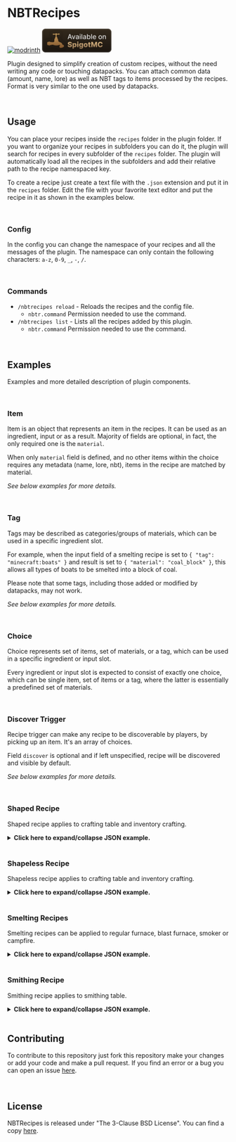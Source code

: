 # NBTRecipes
<a href="https://modrinth.com/plugin/nbtrecipes/"><img alt="modrinth" height="54" src="https://cdn.jsdelivr.net/npm/@intergrav/devins-badges@3/assets/cozy/available/modrinth_vector.svg"></a>
<a href="https://www.spigotmc.org/resources/nbtrecipes.107230/"><img alt="spigotmc" height="54" src="badges/spigotmc_vector.svg"></a>

Plugin designed to simplify creation of custom recipes, without the need writing any code or touching datapacks.
You can attach common data (amount, name, lore) as well as NBT tags to items processed by the recipes.
Format is very similar to the one used by datapacks.

<br />

## Usage
You can place your recipes inside the `recipes` folder in the plugin folder.
If you want to organize your recipes in subfolders you can do it, the plugin will search for recipes in every subfolder of the `recipes` folder.
The plugin will automatically load all the recipes in the subfolders and add their relative path to the recipe namespaced key.

To create a recipe just create a text file with the `.json` extension and put it in the `recipes` folder.
Edit the file with your favorite text editor and put the recipe in it as shown in the examples below.

<br />

### Config
In the config you can change the namespace of your recipes and all the messages of the plugin.
The namespace can only contain the following characters: `a-z`, `0-9`, `_`, `-`, `/`.

<br />

### Commands
* `/nbtrecipes reload` - Reloads the recipes and the config file.
  * `nbtr.command` Permission needed to use the command.
* `/nbtrecipes list` - Lists all the recipes added by this plugin.
  * `nbtr.command` Permission needed to use the command.

<br />

## Examples
Examples and more detailed description of plugin components.

<br />

### Item
Item is an object that represents an item in the recipes. It can be used as an ingredient, input or as a result. Majority of fields are optional, in fact, the only required one is the `material`.

When only `material` field is defined, and no other items within the choice requires any metadata (name, lore, nbt), items in the recipe are matched by material.

*See below examples for more details.*

<br />

### Tag
Tags may be described as categories/groups of materials, which can be used in a specific ingredient slot.

For example, when the input field of a smelting recipe is set to `{ "tag": "minecraft:boats" }` and result is set to `{ "material": "coal_block" }`, this allows all types of boats to be smelted into a block of coal.

Please note that some tags, including those added or modified by datapacks, may not work.

*See below examples for more details.*

<br />

### Choice
Choice represents set of items, set of materials, or a tag, which can be used in a specific ingredient or input slot.

Every ingredient or input slot is expected to consist of exactly one choice, which can be single item, set of items or a tag, where the latter is essentially a predefined set of materials.

<br />

### Discover Trigger
Recipe trigger can make any recipe to be discoverable by players, by picking up an item. It's an array of choices.

Field `discover` is optional and if left unspecified, recipe will be discovered and visible by default.

*See below examples for more details.*

<br />

### Shaped Recipe
Shaped recipe applies to crafting table and inventory crafting.

<details>
  <summary><b>Click here to expand/collapse JSON example.</b></summary>

```json5
{
  "type": "crafting_shaped",
  // Crafting pattern. Array must consist of either:
  // - two, two-character elements reflecting an inventory crafting grid.
  // - three, three-character elements reflecting a crafting table grid.
  "pattern": [
    "  D",
    " D ",
    "S  "
  ],
  // Key to the pattern.
  // Each character must be mapped to exactly one recipe choice, which can be an array with multiple elements.
  "key": {
    "S": [
      { "material": "stick" },
      { "material": "blaze_rod" }
    ],
    "D": { "material": "diamond" }
  },
  // Recipe result.
  "result": {
    "material": "diamond_sword",
    "amount": 1,
    "name": "Diagonally Crafted Diamond Sword",
    "lore": [
      "As the name suggests..."
    ],
    "nbt": "{CustomModelData: 2}"
  },
  // Recipe discover trigger. Optional.
  "discover": {
    // Items that discovers the recipe. List of recipe choices. Each choice can an array with multiple elements.
    "items": [
      { "material": "diamond" }
    ]
  }
}
```

Field `discover` is optional.

</details>

<br />

### Shapeless Recipe
Shapeless recipe applies to crafting table and inventory crafting.

<details>
  <summary><b>Click here to expand/collapse JSON example.</b></summary>

```json5
{
  "type": "crafting_shapeless",
  // Crafting ingredients. List of recipe choices. Each choice can an array with multiple elements.
  "ingredients": [
    { "tag": "minecraft:logs" },
    { "material": "flint_and_steel" }
  ],
  // Recipe result.
  "result": { "material": "charcoal" },
  // Recipe discover trigger. Optional.
  "discover": {
    // Items that discovers the recipe. List of recipe choices. Each choice can an array with multiple elements.
    "items": [
      { "tag": "minecraft:logs" },
      { "material": "flint_and_steel" },
    ]
  }
}
```

Field `discover` is optional.

</details>

<br />

### Smelting Recipes
Smelting recipes can be applied to regular furnace, blast furnace, smoker or campfire.

<details>
  <summary><b>Click here to expand/collapse JSON example.</b></summary>

```json5
{
  // Recipe type. For furnace recipes you can use one of: [SMELTING, BLASTING, SMOKING, CAMPFIRE_COOKING]
  "type": "smelting",
  // Furnace input. Exactly one recipe choice, which can be an array with multiple elements.
  "input": [
    { "material": "diamond_helmet" },
    { "material": "diamond_chestplate" },
    { "material": "diamond_leggings" },
    { "material": "diamond_boots" }
  ],
  // Recipe result.
  "result": { "material": "diamond" },
  // Experience to award player after taking smelting result. Optional.
  "experience": 0.7,
  // Time it takes to cook this recipe. Measured in ticks. Optional.
  "cooking_time": 200,
  // Recipe discover trigger. Optional.
  "discover": {
    // Items that discovers the recipe. List of recipe choices. Each choice can an array with multiple elements.
    "items": [
      { "material": "diamond_helmet" },
      { "material": "diamond_chestplate" },
      { "material": "diamond_leggings" },
      { "material": "diamond_boots" }
    ]
  }
}
```
All furnace recipe types follow the same schema.
- `smelting` - recipe for regular furnace.
- `blasting` - recipe for blast furnace.
- `smoking` - recipe for smoker.
- `campfire_cooking` - recipe for campfire.

Fields `experience`, `cooking_time` and `discover` are optional.

</details>

<br />

### Smithing Recipe
Smithing recipe applies to smithing table.

<details>
  <summary><b>Click here to expand/collapse JSON example.</b></summary>

```json5
{
  "type": "smithing",
  // Base item, you can think of it as an item which upgrades (could) be applied to.
  // Exactly one recipe choice. Can be an array with multiple elements.
  "base": { "material": "iron_pickaxe" },
  // Template item, you can think of it as an upgrade which is applied to the base item. Requires 1.20 or higher.
  // Exactly one recipe choice. Can be an array with multiple elements.
  "template": { "material": "air" },
  // Addition item. For vanilla recipes, it's usually a trim material.
  // Exactly one recipe choice. Can be an array with multiple elements.
  "addition": { "material": "diamond" },
  // Recipe result. Metadata is not supported as it's copied directly from the base item.
  "result": { "material": "diamond_pickaxe" },
  // Recipe discover trigger. Optional.
  "discover": {
    // Items that discovers the recipe. List of recipe choices. Each choice can an array with multiple elements.
    "items": [
      { "material": "iron_pickaxe" }
    ]
  }
}
``` 

Metadata (name, lore, nbt) is not supported for result items, as it's copied directly from the base item.

Field `discover` is optional.

</details>

<br />

## Contributing

To contribute to this repository just fork this repository make your changes or add your code and make a pull request.
If you find an error or a bug you can open an issue [here](https://github.com/LoreSchaeffer/NBTRecipes/issues).

<br />

## License

NBTRecipes is released under "The 3-Clause BSD License". You can find a copy [here](https://github.com/LoreSchaeffer/NBTRecipes/blob/master/LICENSE).
